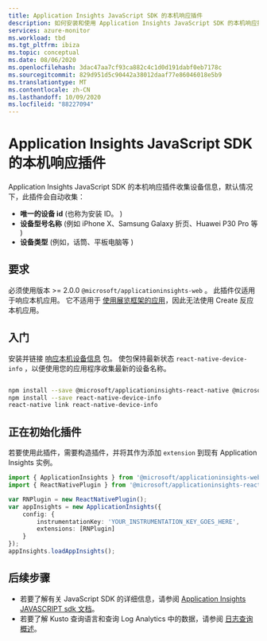 ```yaml
---
title: Application Insights JavaScript SDK 的本机响应插件
description: 如何安装和使用 Application Insights JavaScript SDK 的本机响应插件。
services: azure-monitor
ms.workload: tbd
ms.tgt_pltfrm: ibiza
ms.topic: conceptual
ms.date: 08/06/2020
ms.openlocfilehash: 3dac47aa7cf93ca882c4c1d0d191dabf0eb7178c
ms.sourcegitcommit: 829d951d5c90442a38012daaf77e86046018e5b9
ms.translationtype: MT
ms.contentlocale: zh-CN
ms.lasthandoff: 10/09/2020
ms.locfileid: "88227094"
---
```

# <a name="native-react-plugin-for-application-insights-javascript-sdk"></a>Application Insights JavaScript SDK 的本机响应插件

Application Insights JavaScript SDK 的本机响应插件收集设备信息，默认情况下，此插件会自动收集：

- **唯一的设备 id** (也称为安装 ID。 ) 
- **设备型号名称** (例如 iPhone X、Samsung Galaxy 折页、Huawei P30 Pro 等 ) 
- **设备类型** (例如，话筒、平板电脑等 ) 

## <a name="requirements"></a>要求

必须使用版本 >= 2.0.0 `@microsoft/applicationinsights-web` 。 此插件仅适用于响应本机应用。 它不适用于 [使用展览框架的应用](https://docs.expo.io/)，因此无法使用 Create 反应本机应用。

## <a name="getting-started"></a>入门

安装并链接 [响应本机设备信息](https://www.npmjs.com/package/react-native-device-info) 包。 使包保持最新状态 `react-native-device-info` ，以便使用您的应用程序收集最新的设备名称。

```zsh

npm install --save @microsoft/applicationinsights-react-native @microsoft/applicationinsights-web
npm install --save react-native-device-info
react-native link react-native-device-info

```

## <a name="initializing-the-plugin"></a>正在初始化插件

若要使用此插件，需要构造插件，并将其作为添加 `extension` 到现有 Application Insights 实例。

```typescript
import { ApplicationInsights } from '@microsoft/applicationinsights-web';
import { ReactNativePlugin } from '@microsoft/applicationinsights-react-native';

var RNPlugin = new ReactNativePlugin();
var appInsights = new ApplicationInsights({
    config: {
        instrumentationKey: 'YOUR_INSTRUMENTATION_KEY_GOES_HERE',
        extensions: [RNPlugin]
    }
});
appInsights.loadAppInsights();

```

## <a name="next-steps"></a>后续步骤

- 若要了解有关 JavaScript SDK 的详细信息，请参阅 [Application Insights JAVASCRIPT sdk 文档](javascript.md)。
- 若要了解 Kusto 查询语言和查询 Log Analytics 中的数据，请参阅 [日志查询概述](../../azure-monitor/log-query/log-query-overview.md)。
